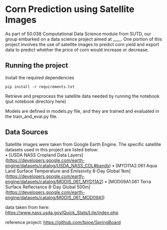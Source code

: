 # Corn Prediction using Satellite Images       
As part of 50.038 Computational Data Science module from SUTD, our group embarked on a data science project aimed at ____. One portion of this project involves the use of satellite images to predict corn yield and export data to predict whether the price of corn would increase or decrease.      

## Running the project     
Install the required dependencies          

```
pip install -r requirements.txt
```

Retrieve and preprocess the satellite data needed by running the notebook (put notebook directory here)       

Models are defined in models.py file, and they are trained and evaluated in the train_and_eval.py file.

## Data Sources        
Satellite images were taken from Google Earth Engine. The specific satellite datasets used in this project are listed below:       
• [USDA NASS Cropland Data Layers] (https://developers.google.com/earth-engine/datasets/catalog/USDA_NASS_CDL#bands)
• [MYD11A2.061 Aqua Land Surface Temperature and Emissivity 8-Day Global 1km] (https://developers.google.com/earth-engine/datasets/catalog/MODIS_061_MYD11A2)
• [MOD09A1.061 Terra Surface Reflectance 8-Day Global 500m] (https://developers.google.com/earth-engine/datasets/catalog/MODIS_061_MOD09A1)

data taken from here: https://www.nass.usda.gov/Quick_Stats/Lite/index.php      

reference project: https://github.com/tpjoe/SpringBoard
